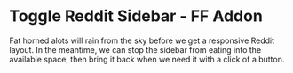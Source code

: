 # Toggle Reddit Sidebar - FF Addon
Fat horned alots will rain from the sky before we get a responsive Reddit layout. In the meantime, we can stop the sidebar from eating into the available space, then bring it back when we need it with a click of a button.

